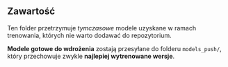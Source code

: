 ## Zawartość

Ten folder przetrzymuje *tymczasowe* modele uzyskane w ramach trenowania, których nie warto dodawać do repozytorium.

**Modele gotowe do wdrożenia** zostają przesyłane do folderu `models_push/`, który przechowuje zwykle **najlepiej wytrenowane wersje**.
